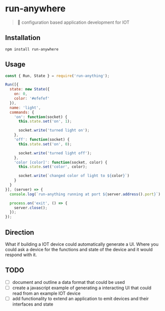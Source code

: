 # run-anywhere

> 🏃 configuration based application development for IOT

## Installation

```
npm install run-anywhere
```

## Usage

```javascript
const { Run, State } = require('run-anything');

Run([{
  state: new State({
    on: 0,
    color: '#efefef'
  }),
  name: 'light',
  commands: {
    'on': function(socket) {
      this.state.set('on', 1);

      socket.write('turned light on');
    },
    'off': function(socket) {
      this.state.set('on', 0);

      socket.write('turned light off');
    },
    'color [color]': function(socket, color) {
      this.state.set('color', color);

      socket.write(`changed color of light to ${color}`)
    }
  }
}], (server) => {
  console.log(`run-anything running at port ${server.address().port}`)

  process.on('exit', () => {
    server.close();
  });
});
```
## Direction

What if building a IOT device could automatically generate a UI. Where you could ask a device for the functions and state of the device and it would respond with it.

## TODO

- [ ] document and outline a data format that could be used
- [ ] create a javascript example of generating a interacting UI that could read from an example IOT device
- [ ] add functionality to extend an application to emit devices and their interfaces and state
